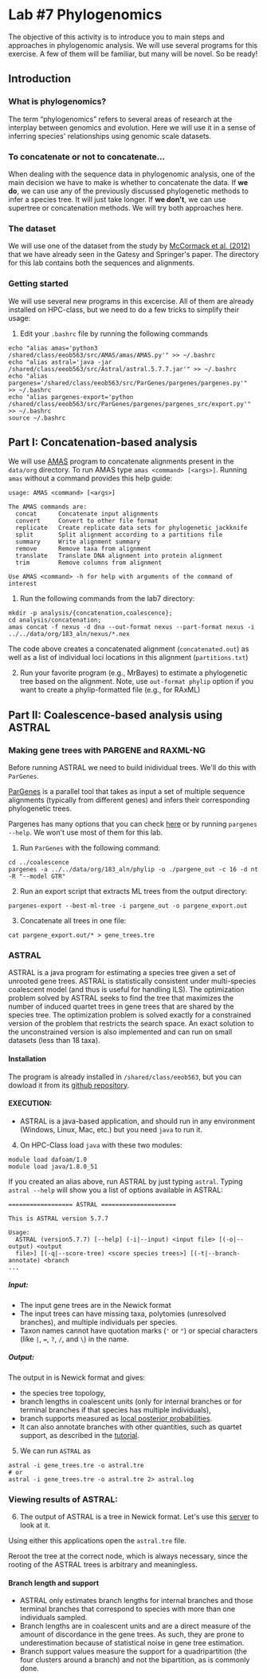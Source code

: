 # Lab #7 Phylogenomics
The objective of this activity is to introduce you to main steps and approaches in
phylogenomic analysis. We will use several programs for this exercise. A few of
them will be familiar, but many will be novel. So be ready!

## Introduction
### What is phylogenomics?

The term “phylogenomics” refers to several areas of research at the interplay
between genomics and evolution. Here we will use it in a sense of
inferring species' relationships using genomic scale datasets.

### To concatenate or not to concatenate...

When dealing with the sequence data in phylogenomic analysis, one of the main decision we have to make is whether to concatenate the data. If **we do**, we
can use any of the previously discussed phylogenetic methods to infer a species
tree. It will just take longer. If **we don't**, we can use supertree or concatenation methods. We will try both approaches here.

### The dataset

We will use one of the dataset from the study by [McCormack et al. (2012)](http://www.genome.org/cgi/doi/10.1101/gr.125864.111) that we have already seen in the Gatesy and Springer's paper. The directory for this lab contains both the sequences and alignments.

### Getting started

We will use several new programs in this excercise. All of them are already installed
on HPC-class, but we need to do a few tricks to simplify their usage:

1. Edit your `.bashrc` file by running the following commands
```
echo "alias amas='python3 /shared/class/eeob563/src/AMAS/amas/AMAS.py'" >> ~/.bashrc
echo "alias astral='java -jar /shared/class/eeob563/src/Astral/astral.5.7.7.jar'" >> ~/.bashrc
echo "alias pargenes='/shared/class/eeob563/src/ParGenes/pargenes/pargenes.py'"  >> ~/.bashrc
echo "alias pargenes-export='python /shared/class/eeob563/src/ParGenes/pargenes/pargenes_src/export.py'"  >> ~/.bashrc
source ~/.bashrc
```

## Part I: Concatenation-based analysis

We will use [AMAS](https://github.com/marekborowiec/AMAS) program to concatenate
alignments present in the `data/org` directory. To run AMAS type `amas <command> [<args>]`. Running `amas` without a command provides this help guide:

```
usage: AMAS <command> [<args>]

The AMAS commands are:
  concat      Concatenate input alignments
  convert     Convert to other file format
  replicate   Create replicate data sets for phylogenetic jackknife
  split       Split alignment according to a partitions file
  summary     Write alignment summary
  remove      Remove taxa from alignment
  translate   Translate DNA alignment into protein alignment
  trim        Remove columns from alignment

Use AMAS <command> -h for help with arguments of the command of interest
```
1. Run the following commands from the lab7 directory:

```
mkdir -p analysis/{concatenation,coalescence};
cd analysis/concatenation;
amas concat -f nexus -d dna --out-format nexus --part-format nexus -i ../../data/org/183_aln/nexus/*.nex
```
The code above creates a concatenated alignment (`concatenated.out`) as well as
a list of individual loci locations in this alignment (`partitions.txt`)

2. Run your favorite program (e.g., MrBayes) to estimate a phylogenetic tree based
on the alignment. Note, use `out-format phylip` option if you want to create a
phylip-formatted file (e.g., for RAxML)

## Part II: Coalescence-based analysis using ASTRAL
### Making gene trees with PARGENE and RAXML-NG

Before running ASTRAL we need to build inidividual trees. We'll do this with `ParGenes`.

[ParGenes](https://github.com/BenoitMorel/ParGenes) is a parallel tool that takes
as input a set of multiple sequence alignments (typically from different genes)
and infers their corresponding phylogenetic trees.

Pargenes has many options that you can check [here](https://github.com/BenoitMorel/ParGenes/wiki/Command-line) or by running `pargenes --help`. We won't use most of
them for this lab.

1. Run `ParGenes` with the following command:  
```
cd ../coalescence
pargenes -a ../../data/org/183_aln/phylip -o ./pargene_out -c 16 -d nt -R "--model GTR"
```

2. Run an export script that extracts ML trees from the output directory:
```
pargenes-export --best-ml-tree -i pargene_out -o pargene_export.out
```

3. Concatenate all trees in one file:
```
cat pargene_export.out/* > gene_trees.tre
```

### ASTRAL

ASTRAL is a java program for estimating a species tree given a set of unrooted
gene trees. ASTRAL is statistically consistent under multi-species coalescent
model (and thus is useful for handling ILS). The optimization problem solved by
ASTRAL seeks to find the tree that maximizes the number of induced quartet trees
in gene trees that are shared by the species tree. The optimization problem is
solved exactly for a constrained version of the problem that restricts the
search space. An exact solution to the unconstrained version is also implemented
and can run on small datasets (less than 18 taxa).

#### Installation  

The program is already installed in `/shared/class/eeob563`, but you can dowload
it from its [github repository](https://github.com/smirarab/ASTRAL/).

#### EXECUTION:
* ASTRAL is a java-based application, and should run in any environment (Windows, Linux, Mac, etc.) but you need `java` to run it.

4. On HPC-Class load `java` with these two modules:

```
module load dafoam/1.0
module load java/1.8.0_51
```

If you created an alias above, run ASTRAL by just typing `astral`. Typing
`astral --help` will show you a <long> list of options available in ASTRAL:

```
================== ASTRAL =====================

This is ASTRAL version 5.7.7

Usage:
  ASTRAL (version5.7.7) [--help] (-i|--input) <input file> [(-o|--output) <output
  file>] [(-q|--score-tree) <score species trees>] [(-t|--branch-annotate) <branch
...
```

##### Input:
* The input gene trees are in the Newick format  
* The input trees can have missing taxa, polytomies (unresolved branches), and multiple individuals per species.  
*  Taxon names cannot have quotation marks (`'` or `"`) or special characters (like `|`, `=`, `?`, `/`, and `\`) in the name.  

##### Output:
The output in is Newick format and gives:  
* the species tree topology,  
* branch lengths in coalescent units (only for internal branches or for terminal branches if that species has multiple individuals),  
* branch supports measured as [local posterior probabilities](http://mbe.oxfordjournals.org/content/early/2016/05/12/molbev.msw079.short?rss=1).  
* It can also annotate branches with other quantities, such as quartet support, as described in the [tutorial](astral-tutorial.md).

5. We can run `ASTRAL` as
```
astral -i gene_trees.tre -o astral.tre
# or
astral -i gene_trees.tre -o astral.tre 2> astral.log
 ```

### Viewing results of ASTRAL:

6. The output of ASTRAL is a tree in Newick format. Let's use this [server](https://itol.embl.de/) to look at it.

Using either this applications open the `astral.tre` file.

Reroot the tree at the correct node, which is always necessary, since the rooting of the ASTRAL trees is arbitrary and meaningless.

#### Branch length and support

* ASTRAL only estimates branch lengths for internal branches and those terminal branches that correspond to species with more than one individuals sampled.
* Branch lengths are in coalescent units and are a direct measure of the amount of discordance in the gene trees. As such, they are prone to underestimation because of statistical noise in gene tree estimation.   
* Branch support values measure the support for a quadripartition (the four clusters around a branch) and not the bipartition, as is commonly done.

<!--


Here, the main input is just a file that contains all the input gene trees in Newick format. The input gene trees are treated as unrooted, whether or not they have a root. Note that the **output of ASTRAL should also be treated as an unrooted tree**.

The test file that we are providing here is based on the [Song et. al.](http://www.pnas.org/content/109/37/14942.short) dataset of 37 mammalian species and 442 genes. We have removed 23 problematic genes (21 mislabeled genes and 2 genes we classified as outliers) and we have also re-estimated gene trees using RAxML on the alignments that the authors of that paper kindly provided to us.

The input gene trees can have polytomies (unresolved branches) since [version 4.6.0](CHANGELOG.md).

### Running on larger datasets:
We will now run ASTRAL on a larger dataset. Run:

```
java -jar astral.5.7.7.jar -i test_data/100-simulated-boot
```

The input file here is a simulated dataset with 100 sequences and 100 replicates of bootstrapped gene trees for 25 loci (thus 2,500 input trees). Note that ASTRAL finishes on this dataset in a matter of seconds.

A larger real dataset from the [1kp](http://www.pnas.org/content/early/2014/10/28/1323926111) dataset is also included. This dataset includes
424 genes from 103 species. Run:

```
java -jar astral.5.7.7.jar -i test_data/1KP-genetrees.tre -o test_data/1kp.tre 2> test_data/1kp.log
```

This takes about a minute to run on a laptop. On this dataset, notice in the ASTRAL log information that it originally starts with 11043 clusters in its search space, and using heuristics implemented in ASTRAL-II, it increases the search space slightly to 11085 clusters. For more challenging datasets (i.e., more discordance or fewer genes) this number might increase a lot.

### Running with unresolved gene trees

In our [ASTRAL-III paper](https://doi.org/10.1007/978-3-319-67979-2_4) we showed that contracting very low support branches (e.g., below 10% bootstrap support) from gene trees can improve accuracy somewhat.
Thus, we recommend removing very low support branches.

To contract low support branches, you can use many tools,  including the [newick utilities](htpp://cegg.unige.ch/newick_utils). If you have newick utilities installed, you can use

```
nw_ed  1KP-genetrees.tre 'i & b<=10' o > 1KP-genetrees-BS10.tre
```

To create a file `1KP-genetrees-BS10.tre` that includes the 1KP dataset with branches of 10% support or lower contracted. If you don't have newick utilities, don't worry. The contracted file is part of the ASTRAL distribution.

```
java -jar astral.5.7.7.jar -i test_data/1KP-genetrees-BS10.tre -o test_data/1kp-BS10.tre 2> test_data/1kp-bs10.log
```

Compare the species tree generated here with that generated with the fully resolved gene trees. You can confirm that the tree topology has not changed in this case, but the branch lengths and the branch support have all changed (and that they tend to both increase). By comparing the log files you can also see that after contracting low support branches, the normalized quartet score increases to 0.92321 (from 0.89467 with no contraction). This is expected as low support branches tend to increase not decrease discordance.

-->
